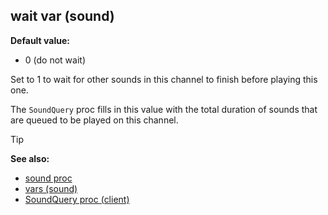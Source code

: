 ## wait var (sound)

**Default value:**
+   0 (do not wait)


Set to 1 to wait for other sounds in this channel to finish
before playing this one. 

The `SoundQuery` proc fills in this
value with the total duration of sounds that are queued to be played on
this channel.

> [!TIP] 
> **See also:**
> +   [sound proc](/ref/proc/sound.md) 
> +   [vars (sound)](/ref/sound/var.md) 
> +   [SoundQuery proc (client)](/ref/client/proc/SoundQuery.md) <!-- -->